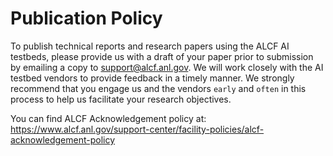 # Publication Policy

To publish technical reports and research papers using the ALCF AI testbeds, please provide us with a draft of your paper prior to submission by emailing a copy to support@alcf.anl.gov. We will work closely with the AI testbed vendors to provide feedback in a timely manner. We strongly recommend that you engage us and the vendors `early` and `often` in this process to help us facilitate your research objectives.

You can find ALCF Acknowledgement policy at:
https://www.alcf.anl.gov/support-center/facility-policies/alcf-acknowledgement-policy
